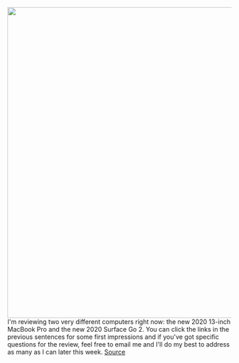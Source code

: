 <img src='https://cdn.vox-cdn.com/thumbor/fPbpVY_94plDNCG9zQj2Zzu18GU=/0x0:2040x1361/1200x800/filters:focal(857x518:1183x844)/cdn.vox-cdn.com/uploads/chorus_image/image/66784339/windows2_2040.0.0.jpg' width='700px' /><br/>
I'm reviewing two very different computers right now: the new 2020 13-inch MacBook Pro and the new 2020 Surface Go 2. You can click the links in the previous sentences for some first impressions and if you've got specific questions for the review, feel free to email me and I'll do my best to address as many as I can later this week.
<a href='https://www.theverge.com/2020/5/12/21255036/windows-macos-catalina-10x-power-user-startup-apps-battery-life'> Source <a/>